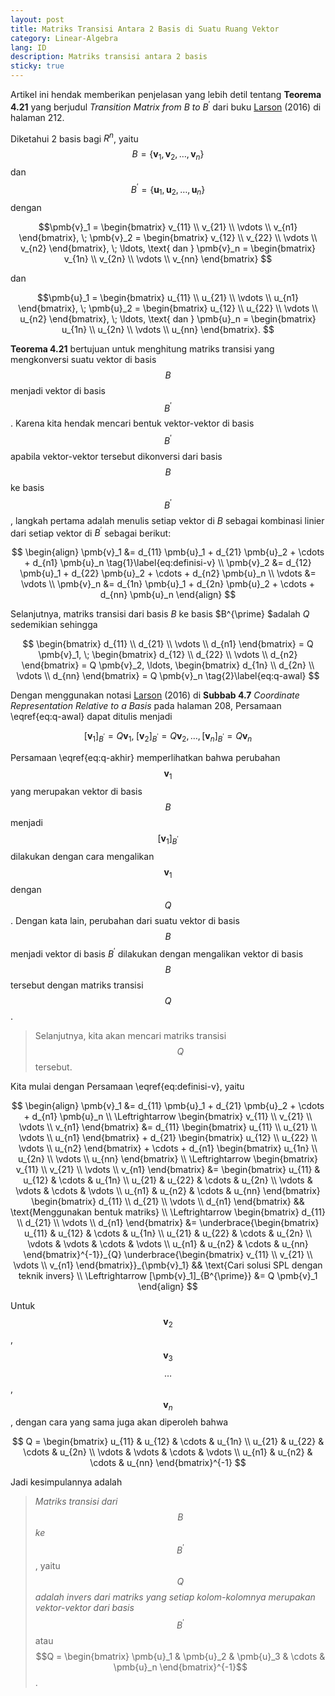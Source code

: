 ```yaml
---
layout: post
title: Matriks Transisi Antara 2 Basis di Suatu Ruang Vektor 
category: Linear-Algebra
lang: ID
description: Matriks transisi antara 2 basis
sticky: true
---
```


Artikel ini hendak memberikan penjelasan yang lebih detil tentang **Teorema 4.21** yang berjudul _Transition Matrix from_ $B$ _to_ $B^{\prime}$ dari buku [Larson](https://www.amazon.com/Elementary-Linear-Algebra-Ron-Larson/dp/1305658000/) (2016) di halaman 212. 

Diketahui 2 basis bagi $R^n$, yaitu 
$$ 
B = \{ \pmb{v}_1, \pmb{v}_2, \ldots, \pmb{v}_n \}  $$ dan 
$$ B^{\prime} = \{ \pmb{u}_1, \pmb{u}_2, \ldots, \pmb{u}_n \} $$ dengan

$$\pmb{v}_1 = \begin{bmatrix} v_{11} \\ 
v_{21} \\ 
\vdots \\
v_{n1} \end{bmatrix}, \; \pmb{v}_2 = \begin{bmatrix} v_{12} \\ 
v_{22} \\ 
\vdots \\
v_{n2} \end{bmatrix}, \; \ldots,  \text{ dan } \pmb{v}_n = \begin{bmatrix} v_{1n} \\ 
v_{2n} \\ 
\vdots \\
v_{nn} \end{bmatrix} $$ 

dan

$$\pmb{u}_1 = \begin{bmatrix} u_{11} \\ 
u_{21} \\ 
\vdots \\
u_{n1} \end{bmatrix}, \; \pmb{u}_2 = \begin{bmatrix} u_{12} \\ 
u_{22} \\ 
\vdots \\
u_{n2} \end{bmatrix}, \; \ldots,  \text{ dan } \pmb{u}_n = \begin{bmatrix} u_{1n} \\ 
u_{2n} \\ 
\vdots \\
u_{nn} \end{bmatrix}. $$

**Teorema 4.21** bertujuan untuk menghitung matriks transisi yang mengkonversi suatu vektor di basis $$B$$ menjadi vektor di basis $$B^{\prime}$$. Karena kita hendak mencari bentuk vektor-vektor di basis $$B^{\prime}$$ apabila vektor-vektor tersebut dikonversi dari basis $$B$$ ke basis $$B^{\prime}$$, langkah pertama adalah menulis setiap vektor di $B$ sebagai kombinasi linier dari setiap vektor di $B^{\prime}$ sebagai berikut:

$$
\begin{align}
	\pmb{v}_1 &= d_{11} \pmb{u}_1 + d_{21} \pmb{u}_2 + \cdots + d_{n1} \pmb{u}_n \tag{1}\label{eq:definisi-v}  \\
	\pmb{v}_2 &= d_{12} \pmb{u}_1 + d_{22} \pmb{u}_2 + \cdots + d_{n2} \pmb{u}_n \\
	   \vdots &=  \vdots \\
	\pmb{v}_n &= d_{1n} \pmb{u}_1 + d_{2n} \pmb{u}_2 + \cdots + d_{nn} \pmb{u}_n 
\end{align}
$$

Selanjutnya, matriks transisi dari basis $B$ ke basis $B^{\prime} $adalah $Q$ sedemikian sehingga

$$
	\begin{bmatrix}
		d_{11} \\
		d_{21} \\
		\vdots \\
		d_{n1} 
	\end{bmatrix} = Q \pmb{v}_1, \; 	\begin{bmatrix}
		d_{12} \\
		d_{22} \\
		\vdots \\
		d_{n2} 
	\end{bmatrix} = Q \pmb{v}_2, \ldots, \begin{bmatrix}
		d_{1n} \\
		d_{2n} \\
		\vdots \\
		d_{nn} 
	\end{bmatrix} = Q \pmb{v}_n \tag{2}\label{eq:q-awal}
$$

Dengan menggunakan notasi [Larson](https://www.amazon.com/Elementary-Linear-Algebra-Ron-Larson/dp/1305658000/) (2016) di **Subbab 4.7** _Coordinate Representation Relative to a Basis_ pada halaman 208, Persamaan \eqref{eq:q-awal} dapat ditulis menjadi

$$
	[\pmb{v}_1]_{B^{\prime}} = Q \pmb{v}_1, \; 
	[\pmb{v}_2]_{B^{\prime}} = Q \pmb{v}_2, \ldots, [\pmb{v}_n]_{B^{\prime}} = Q \pmb{v}_n \tag{3}\label{eq:q-akhir}
$$

Persamaan \eqref{eq:q-akhir} memperlihatkan bahwa perubahan $$\pmb{v}_1$$ yang merupakan vektor di basis $$B$$ menjadi $$[\pmb{v}_1]_{B^{\prime}}$$ dilakukan dengan cara mengalikan $$\pmb{v}_1$$ dengan $$Q$$. Dengan kata lain, perubahan dari suatu vektor di basis $$B$$ menjadi vektor di basis $B^{\prime}$ dilakukan dengan mengalikan vektor di basis $$B$$ tersebut dengan matriks transisi $$Q$$.

> Selanjutnya, kita akan mencari matriks transisi $$Q$$ tersebut.    

Kita mulai dengan Persamaan \eqref{eq:definisi-v}, yaitu

$$
\begin{align}
	\pmb{v}_1 &= d_{11} \pmb{u}_1 + d_{21} \pmb{u}_2 + \cdots + d_{n1} \pmb{u}_n \\
	\Leftrightarrow  \begin{bmatrix} v_{11} \\
		v_{21}  \\
		\vdots \\
		v_{n1}  
	 \end{bmatrix} &= d_{11}  \begin{bmatrix} u_{11} \\
	 	u_{21} \\
	 	\vdots \\
	 	u_{n1}	\end{bmatrix} + d_{21}  \begin{bmatrix} u_{12} \\
	 	u_{22} \\
	 	\vdots \\
	 	u_{n2}	\end{bmatrix} + \cdots + d_{n1}  \begin{bmatrix} u_{1n} \\
	 	u_{2n} \\
	 	\vdots \\
	 	u_{nn}	\end{bmatrix} \\
	\Leftrightarrow  \begin{bmatrix} v_{11} \\
		v_{21}  \\
		\vdots \\
		v_{n1}  
	 \end{bmatrix} &= \begin{bmatrix} u_{11} & u_{12} & \cdots & u_{1n} \\
	 	u_{21} & u_{22}   & \cdots & u_{2n} \\
	 	\vdots &   \vdots & \cdots & \vdots \\
	 	u_{n1} & u_{n2}   & \cdots & u_{nn}	 	 
	 \end{bmatrix} \begin{bmatrix} 
	 	d_{11} \\
	 	d_{21} \\
	 	\vdots \\
	 	d_{n1}
	 \end{bmatrix}	&& \text{Menggunakan bentuk matriks} \\
\Leftrightarrow  \begin{bmatrix} d_{11} \\
		d_{21}  \\
		\vdots \\
		d_{n1}  
	 \end{bmatrix} &= \underbrace{\begin{bmatrix} u_{11} & u_{12} & \cdots & u_{1n} \\
	 	u_{21} & u_{22}   & \cdots & u_{2n} \\
	 	\vdots &   \vdots & \cdots & \vdots \\
	 	u_{n1} & u_{n2}   & \cdots & u_{nn}	 	 
	 \end{bmatrix}^{-1}}_{Q}  \underbrace{\begin{bmatrix} 
	 	v_{11} \\
	 	v_{21} \\
	 	\vdots \\
	 	v_{n1}
	 \end{bmatrix}}_{\pmb{v}_1} && \text{Cari solusi SPL dengan teknik invers} \\
\Leftrightarrow  [\pmb{v}_1]_{B^{\prime}} &= Q \pmb{v}_1
\end{align}
$$

Untuk $$\pmb{v}_2$$, $$\pmb{v}_3$$ $$\ldots$$, $$\pmb{v}_n$$, dengan cara yang sama juga akan diperoleh bahwa

$$
	Q = \begin{bmatrix} u_{11} & u_{12} & \cdots & u_{1n} \\
	 	u_{21} & u_{22}   & \cdots & u_{2n} \\
	 	\vdots &   \vdots & \cdots & \vdots \\
	 	u_{n1} & u_{n2}   & \cdots & u_{nn}	 	 
	 \end{bmatrix}^{-1}
$$ 

Jadi kesimpulannya adalah
> _Matriks transisi dari_ $$B$$ _ke_ $$B^{\prime}$$, yaitu $$Q$$ _adalah invers dari matriks yang setiap kolom-kolomnya merupakan vektor-vektor dari basis_ $$B^{\prime}$$ atau
$$Q = \begin{bmatrix} \pmb{u}_1 & \pmb{u}_2 & \pmb{u}_3 & \cdots & \pmb{u}_n \end{bmatrix}^{-1}$$.

